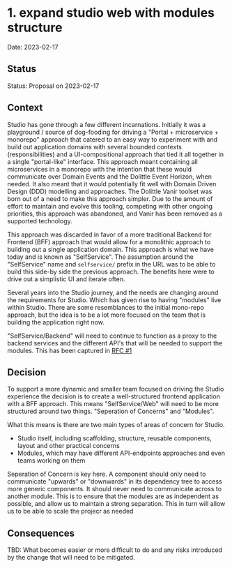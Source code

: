 # 1. expand studio web with modules structure

Date: 2023-02-17

## Status

Status: Proposal on 2023-02-17


## Context

Studio has gone through a few different incarnations. Initially it was a playground / source of dog-fooding for driving a "Portal + microservice + monorepo" approach that catered to an easy way to experiment with and build out application domains with several bounded contexts (responsibilities) and a UI-compositional approach that tied it all together in a single "portal-like" interface. This approach meant containing all microservices in a monorepo with the intention that these would communicate over Domain Events and the Dolittle Event Horizon, when needed. It also meant that it would potentially fit well with Domain Driven Design (DDD) modelling and approaches. The Dolittle Vanir toolset was born out of a need to make this approach simpler. Due to the amount of effort to maintain and evolve this tooling, competing with other ongoing priorities, this approach was abandoned, and Vanir has been removed as a supported technology.

This approach was discarded in favor of a more traditional Backend for Frontend (BFF) approach that would allow for a monolithic approach to building out a single application domain. This approach is what we have today and is known as "SelfService". The assumption around the "SelfService" name and `selfservice/` prefix in the URL was to be able to build this side-by side the previous approach. The benefits here were to drive out a simplistic UI and iterate often.

Several years into the Studio journey, and the needs are changing around the requirements for Studio. Which has given rise to having "modules" live within Studio. There are some resemblances to the initial mono-repo approach, but the idea is to be a lot more focused on the team that is building the application right now.

"SelfService/Backend" will need to continue to function as a proxy to the backend services and the different API's that will be needed to support the modules. This has been captured in [RFC #1](https://github.com/dolittle/rfcs/blob/main/0001_use_rest_in_studio.md)


## Decision

To support a more dynamic and smaller team focused on driving the Studio experience the decision is to create a well-structured frontend application with a BFF approach. This means "SelfService/Web" will need to be more structured around two things. "Seperation of Concerns" and "Modules".

What this means is there are two main types of areas of concern for Studio.
- Studio itself, including scaffolding, structure, reusable components, layout and other practical concerns
- Modules, which may have different API-endpoints approaches and even teams working on them

Seperation of Concern is key here. A component should only need to communicate "upwards" or "downwards" in its dependency tree to access more generic components. It should never need to communicate across to another module. This is to ensure that the modules are as independent as possible, and allow us to maintain a strong separation. This in turn will allow us to be able to scale the projecr as needed


## Consequences

TBD: What becomes easier or more difficult to do and any risks introduced by the change that will need to be mitigated.


